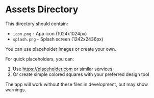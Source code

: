 # Assets Directory

This directory should contain:

- `icon.png` - App icon (1024x1024px)
- `splash.png` - Splash screen (1242x2436px)

You can use placeholder images or create your own.

For quick placeholders, you can:
1. Use https://placeholder.com or similar services
2. Or create simple colored squares with your preferred design tool

The app will work without these files in development, but may show warnings.

